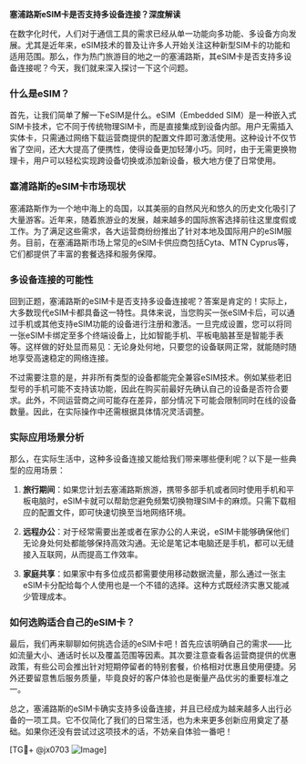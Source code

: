 **塞浦路斯eSIM卡是否支持多设备连接？深度解读**

在数字化时代，人们对于通信工具的需求已经从单一功能向多功能、多设备方向发展。尤其是近年来，eSIM技术的普及让许多人开始关注这种新型SIM卡的功能和适用范围。那么，作为热门旅游目的地之一的塞浦路斯，其eSIM卡是否支持多设备连接呢？今天，我们就来深入探讨一下这个问题。

### 什么是eSIM？

首先，让我们简单了解一下eSIM是什么。eSIM（Embedded SIM）是一种嵌入式SIM卡技术，它不同于传统物理SIM卡，而是直接集成到设备内部。用户无需插入实体卡，只需通过网络下载运营商提供的配置文件即可激活使用。这种设计不仅节省了空间，还大大提高了便携性，使得设备更加轻薄小巧。同时，由于无需更换物理卡，用户可以轻松实现跨设备切换或添加新设备，极大地方便了日常使用。

### 塞浦路斯的eSIM卡市场现状

塞浦路斯作为一个地中海上的岛国，以其美丽的自然风光和悠久的历史文化吸引了大量游客。近年来，随着旅游业的发展，越来越多的国际旅客选择前往这里度假或工作。为了满足这些需求，各大运营商纷纷推出了针对本地及国际用户的eSIM服务。目前，在塞浦路斯市场上常见的eSIM卡供应商包括Cyta、MTN Cyprus等，它们都提供了丰富的套餐选择和服务保障。

### 多设备连接的可能性

回到正题，塞浦路斯的eSIM卡是否支持多设备连接呢？答案是肯定的！实际上，大多数现代eSIM卡都具备这一特性。具体来说，当您购买一张eSIM卡后，可以通过手机或其他支持eSIM功能的设备进行注册和激活。一旦完成设置，您可以将同一张eSIM卡绑定至多个终端设备上，比如智能手机、平板电脑甚至是智能手表等。这样做的好处显而易见：无论身处何地，只要您的设备联网正常，就能随时随地享受高速稳定的网络连接。

不过需要注意的是，并非所有类型的设备都能完全兼容eSIM技术。例如某些老旧型号的手机可能不支持该功能，因此在购买前最好先确认自己的设备是否符合要求。此外，不同运营商之间可能存在差异，部分情况下可能会限制同时在线的设备数量。因此，在实际操作中还需根据具体情况灵活调整。

### 实际应用场景分析

那么，在实际生活中，这种多设备连接又能给我们带来哪些便利呢？以下是一些典型的应用场景：

1. **旅行期间**：如果您计划去塞浦路斯旅游，携带多部手机或者同时使用手机和平板电脑时，eSIM卡就可以帮助您避免频繁切换物理SIM卡的麻烦。只需下载相应的配置文件，即可快速切换至当地网络环境。
   
2. **远程办公**：对于经常需要出差或者在家办公的人来说，eSIM卡能够确保他们无论身处何处都能够保持高效沟通。无论是笔记本电脑还是手机，都可以无缝接入互联网，从而提高工作效率。

3. **家庭共享**：如果家中有多位成员都需要使用移动数据流量，那么通过一张主eSIM卡分配给每个人使用也是一个不错的选择。这种方式既经济实惠又能减少管理成本。

### 如何选购适合自己的eSIM卡？

最后，我们再来聊聊如何挑选合适的eSIM卡吧！首先应该明确自己的需求——比如流量大小、通话时长以及覆盖范围等因素。其次要注意查看各运营商提供的优惠政策，有些公司会推出针对短期停留者的特别套餐，价格相对优惠且使用便捷。另外还要留意售后服务质量，毕竟良好的客户体验也是衡量产品优劣的重要标准之一。

总之，塞浦路斯的eSIM卡确实支持多设备连接，并且已经成为越来越多人出行必备的一项工具。它不仅简化了我们的日常生活，也为未来更多创新应用奠定了基础。如果你还没有尝试过这项技术的话，不妨亲自体验一番吧！

[TG💪+ @jx0703 ![Image](https://github.com/user-attachments/assets/dbca1d08-cadb-493c-b0ec-ad6f7a83f270)]